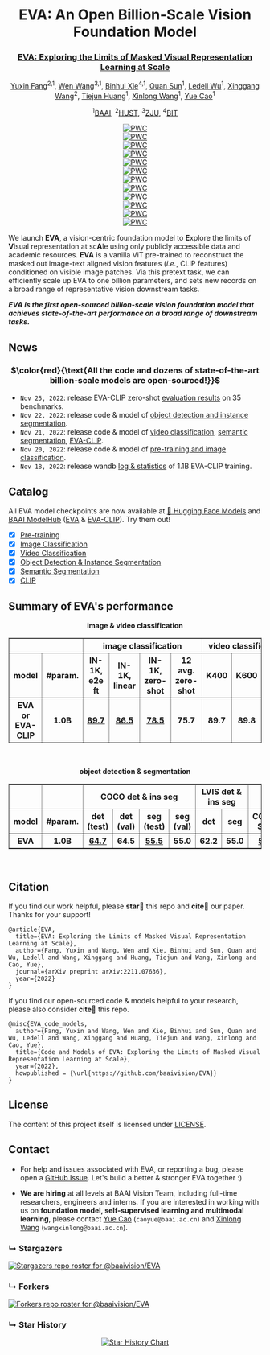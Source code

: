 <div align="center">
<h1>EVA: An Open Billion-Scale Vision Foundation Model </h1>
<h3><a href="https://arxiv.org/abs/2211.07636">EVA: Exploring the Limits of Masked Visual Representation Learning at Scale</a></h3>

[Yuxin Fang](https://bit.ly/YuxinFang_GoogleScholar)<sup>2,1</sup>, [Wen Wang](https://scholar.google.com/citations?user=1ks0R04AAAAJ&hl)<sup>3,1</sup>, [Binhui Xie](https://binhuixie.github.io/)<sup>4,1</sup>, [Quan Sun](https://github.com/Quan-Sun)<sup>1</sup>, [Ledell Wu](https://scholar.google.com/citations?user=-eJHVt8AAAAJ&hl=en)<sup>1</sup>, [Xinggang Wang](https://xinggangw.info/)<sup>2</sup>, [Tiejun Huang](https://scholar.google.com/citations?user=knvEK4AAAAAJ&hl=en)<sup>1</sup>, [Xinlong Wang](https://www.xloong.wang/)<sup>1</sup>, [Yue Cao](http://yue-cao.me/)<sup>1</sup>
 
<sup>1</sup>[BAAI](https://www.baai.ac.cn/english.html), <sup>2</sup>[HUST](http://english.hust.edu.cn/), <sup>3</sup>[ZJU](https://www.zju.edu.cn/english/), <sup>4</sup>[BIT](https://english.bit.edu.cn/)

<!-- [![Paper](http://img.shields.io/badge/paper-arxiv.2211.07636-B31B1B.svg)](https://arxiv.org/abs/2211.07636) -->
<!-- ArXiv Preprint ([arXiv 2211.07636](https://arxiv.org/abs/2211.07636)) -->

[![PWC](https://img.shields.io/endpoint.svg?url=https://paperswithcode.com/badge/eva-exploring-the-limits-of-masked-visual/self-supervised-image-classification-on-1)](https://paperswithcode.com/sota/self-supervised-image-classification-on-1?p=eva-exploring-the-limits-of-masked-visual) \
[![PWC](https://img.shields.io/endpoint.svg?url=https://paperswithcode.com/badge/eva-exploring-the-limits-of-masked-visual/self-supervised-image-classification-on)](https://paperswithcode.com/sota/self-supervised-image-classification-on?p=eva-exploring-the-limits-of-masked-visual) \
[![PWC](https://img.shields.io/endpoint.svg?url=https://paperswithcode.com/badge/eva-exploring-the-limits-of-masked-visual/instance-segmentation-on-coco)](https://paperswithcode.com/sota/instance-segmentation-on-coco?p=eva-exploring-the-limits-of-masked-visual) \
[![PWC](https://img.shields.io/endpoint.svg?url=https://paperswithcode.com/badge/eva-exploring-the-limits-of-masked-visual/instance-segmentation-on-coco-minival)](https://paperswithcode.com/sota/instance-segmentation-on-coco-minival?p=eva-exploring-the-limits-of-masked-visual) \
[![PWC](https://img.shields.io/endpoint.svg?url=https://paperswithcode.com/badge/eva-exploring-the-limits-of-masked-visual/instance-segmentation-on-lvis-v1-0-val)](https://paperswithcode.com/sota/instance-segmentation-on-lvis-v1-0-val?p=eva-exploring-the-limits-of-masked-visual) \
[![PWC](https://img.shields.io/endpoint.svg?url=https://paperswithcode.com/badge/eva-exploring-the-limits-of-masked-visual/object-detection-on-lvis-v1-0-val)](https://paperswithcode.com/sota/object-detection-on-lvis-v1-0-val?p=eva-exploring-the-limits-of-masked-visual) \
[![PWC](https://img.shields.io/endpoint.svg?url=https://paperswithcode.com/badge/eva-exploring-the-limits-of-masked-visual/object-detection-on-coco-minival)](https://paperswithcode.com/sota/object-detection-on-coco-minival?p=eva-exploring-the-limits-of-masked-visual) \
[![PWC](https://img.shields.io/endpoint.svg?url=https://paperswithcode.com/badge/eva-exploring-the-limits-of-masked-visual/object-detection-on-coco)](https://paperswithcode.com/sota/object-detection-on-coco?p=eva-exploring-the-limits-of-masked-visual) \
[![PWC](https://img.shields.io/endpoint.svg?url=https://paperswithcode.com/badge/eva-exploring-the-limits-of-masked-visual/semantic-segmentation-on-ade20k)](https://paperswithcode.com/sota/semantic-segmentation-on-ade20k?p=eva-exploring-the-limits-of-masked-visual) \
[![PWC](https://img.shields.io/endpoint.svg?url=https://paperswithcode.com/badge/eva-exploring-the-limits-of-masked-visual/action-classification-on-kinetics-700)](https://paperswithcode.com/sota/action-classification-on-kinetics-700?p=eva-exploring-the-limits-of-masked-visual) \
[![PWC](https://img.shields.io/endpoint.svg?url=https://paperswithcode.com/badge/eva-exploring-the-limits-of-masked-visual/action-classification-on-kinetics-400)](https://paperswithcode.com/sota/action-classification-on-kinetics-400?p=eva-exploring-the-limits-of-masked-visual) \
[![PWC](https://img.shields.io/endpoint.svg?url=https://paperswithcode.com/badge/eva-exploring-the-limits-of-masked-visual/action-classification-on-kinetics-600)](https://paperswithcode.com/sota/action-classification-on-kinetics-600?p=eva-exploring-the-limits-of-masked-visual)
</div>


We launch **EVA**, a vision-centric foundation model to **E**xplore the limits of **V**isual representation at sc**A**le using only publicly accessible data and academic resources. **EVA** is a vanilla ViT pre-trained to reconstruct the masked out image-text aligned vision features (*i.e.*, CLIP features) conditioned on visible image patches. Via this pretext task, we can efficiently scale up EVA to one billion parameters, and sets new records on a broad range of representative vision downstream tasks.

***EVA is the first open-sourced billion-scale vision foundation model that achieves state-of-the-art performance on a broad range of downstream tasks.***

## News

<div align="center">

### $\color{red}{\text{All the code and dozens of state-of-the-art billion-scale models are open-sourced!}}$

</div>

- `Nov 25, 2022`: release EVA-CLIP zero-shot [evaluation results](https://github.com/baaivision/EVA/tree/master/clip#eva-clip-zero-shot-evaluation-results) on 35 benchmarks.
- `Nov 22, 2022`: release code & model of [object detection and instance segmentation](det/README.md).
- `Nov 21, 2022`: release code & model of [video classification](video/README.md), [semantic segmentation](seg/README.md), [EVA-CLIP](clip/README.md).
- `Nov 20, 2022`: release code & model of [pre-training and image classification](eva/README.md).
- `Nov 18, 2022`: release wandb [log & statistics](https://wandb.ai/baaivision/eva-clip/reports/ViT-g-14--VmlldzoyOTkwMDYy) of 1.1B EVA-CLIP training.

<span id="eva_performance_summary"></span>

## Catalog

All EVA model checkpoints are now available at [🤗 Hugging Face Models](https://huggingface.co/BAAI/EVA/tree/main) and [BAAI ModelHub](https://model.baai.ac.cn/models) ([EVA](https://model.baai.ac.cn/model-detail/100081) & [EVA-CLIP](https://model.baai.ac.cn/model-detail/100080)). Try them out!

- [x] [Pre-training](eva)
- [x] [Image Classification](eva)
- [x] [Video Classification](video)
- [x] [Object Detection & Instance Segmentation](det)
- [x] [Semantic Segmentation](seg)
- [x] [CLIP](clip)

## Summary of EVA's performance

<div align="center">

**image & video classification**
<table border="1" width="100%">
	<tr align="center">
        <th colspan="2"> </th><th colspan="4">image classification</th><th colspan="3">video classification</th>
    </tr>
    <tr align="center">
        <th>model</th><th>#param.</th><th>IN-1K, e2e ft</th><th>IN-1K, linear</th><th>IN-1K, zero-shot</th><th>12 avg. zero-shot</th><th>K400</th><th>K600</th><th>K700</th>
    </tr>
    <tr align="center">
        <th>EVA or EVA-CLIP</th><th>1.0B</th><th><a href="https://github.com/baaivision/EVA/blob/master/logs/cls/ft_1k_cls_sz560_89p7.txt">89.7</a></th><th><a href="https://github.com/baaivision/EVA/blob/master/logs/cls/linear_eva_clip_vision_enc_1k_cls_sz336_86p5.txt">86.5</a></th><th><a href="https://wandb.ai/baaivision/eva-clip/reports/ViT-g-14--VmlldzoyOTkwMDYy">78.5</a></th><th>75.7</th><th>89.7</th><th>89.8</th><th>82.9</th>
    </tr>
</table>
<br>

**object detection & segmentation**
<table border="1" width="200%">
	<tr align="center">
        <th> </th><th> </th><th colspan="4">COCO det & ins seg</th><th colspan="2">LVIS det & ins seg</th><th colspan="2">sem seg</th>
    </tr>
    <tr align="center">
        <th>model</th><th>#param.</th><th>det (test)</th><th>det (val)</th><th>seg (test)</th><th>seg (val)</th><th>det</th><th>seg</th><th>COCO-Stuff</th><th>ADE20K</th>
    </tr>
    <tr align="center">
        <th>EVA</th><th>1.0B</th><th><a href="https://codalab.lisn.upsaclay.fr/competitions/7384#results">64.7</a></th><th>64.5</th><th><a href="https://codalab.lisn.upsaclay.fr/competitions/7383#results">55.5</th><th>55.0</th><th>62.2</th><th>55.0</th><th><a href="https://github.com/baaivision/EVA/blob/master/logs/sem_seg/ft_cocstuff164k_sem_seg_ss_53p4.txt">53.4</a></th><th><a href="https://github.com/baaivision/EVA/blob/master/logs/sem_seg/ft_ade20k_sem_seg_ms_62p3.txt">62.3</a></th>
    </tr>
</table>
<br>
</div>


## Citation
If you find our work helpful, please **star🌟** this repo and **cite📑** our paper. Thanks for your support!

```
@article{EVA,
  title={EVA: Exploring the Limits of Masked Visual Representation Learning at Scale},
  author={Fang, Yuxin and Wang, Wen and Xie, Binhui and Sun, Quan and Wu, Ledell and Wang, Xinggang and Huang, Tiejun and Wang, Xinlong and Cao, Yue},
  journal={arXiv preprint arXiv:2211.07636},
  year={2022}
}
```

If you find our open-sourced code & models helpful to your research, please also consider **cite📑** this repo.

```
@misc{EVA_code_models,
  author={Fang, Yuxin and Wang, Wen and Xie, Binhui and Sun, Quan and Wu, Ledell and Wang, Xinggang and Huang, Tiejun and Wang, Xinlong and Cao, Yue},
  title={Code and Models of EVA: Exploring the Limits of Masked Visual Representation Learning at Scale},
  year={2022},
  howpublished = {\url{https://github.com/baaivision/EVA}}
}
```

## License

The content of this project itself is licensed under [LICENSE](LICENSE).

## Contact

- For help and issues associated with EVA, or reporting a bug, please open a [GitHub Issue](https://github.com/baaivision/EVA/issues/new). 
Let's build a better & stronger EVA together :)

- **We are hiring** at all levels at BAAI Vision Team, including full-time researchers, engineers and interns. 
If you are interested in working with us on **foundation model, self-supervised learning and multimodal learning**, please contact [Yue Cao](http://yue-cao.me/) (`caoyue@baai.ac.cn`) and [Xinlong Wang](https://www.xloong.wang/) (`wangxinlong@baai.ac.cn`).



### &#8627; Stargazers
[![Stargazers repo roster for @baaivision/EVA](https://reporoster.com/stars/baaivision/EVA)](https://github.com/baaivision/EVA/stargazers)

### &#8627; Forkers
[![Forkers repo roster for @baaivision/EVA](https://reporoster.com/forks/baaivision/EVA)](https://github.com/baaivision/EVA/network/members)

### &#8627; Star History
<div align="center">

[![Star History Chart](https://api.star-history.com/svg?repos=baaivision/EVA&type=Date)](https://star-history.com/#baaivision/EVA&Date)

</div>
